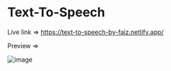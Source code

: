 # Text-To-Speech

Live link => https://text-to-speech-by-faiz.netlify.app/

Preview => 

![image](https://user-images.githubusercontent.com/77228339/123439762-ac53b880-d5ef-11eb-92d7-5472e447536d.png)
